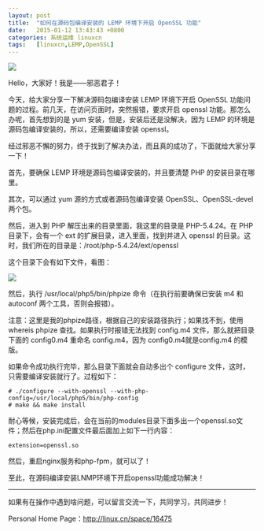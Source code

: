 ```yaml
---
layout: post
title:	"如何在源码包编译安装的 LEMP 环境下开启 OpenSSL 功能"
date:	2015-01-12 13:43:43 +0800 
categories:	系统运维 linuxcn 
tags:	[linuxcn,LEMP,OpenSSL]
---
```



![](/Asserts/Images//attachment/album/201501/12/134348q6lphhl3fh5ts68l.png)


Hello，大家好！我是——邪恶君子！


今天，给大家分享一下解决源码包编译安装 LEMP 环境下开启 OpenSSL 功能问题的过程。前几天，在访问页面时，突然报错，要求开启 openssl 功能。那怎么办呢，首先想到的是 yum 安装，但是，安装后还是没解决，因为 LEMP 的环境是源码包编译安装的，所以，还需要编译安装 openssl。


经过邪恶不懈的努力，终于找到了解决办法，而且真的成功了，下面就给大家分享一下！


首先，要确保 LEMP 环境是源码包编译安装的，并且要清楚 PHP 的安装目录在哪里。


其次，可以通过 yum 源的方式或者源码包编译安装 OpenSSL、OpenSSL-devel 两个包。


然后，进入到 PHP 解压出来的目录里面，我这里的目录是 PHP-5.4.24。在 PHP 目录下，会有一个 ext 的扩展目录，进入里面，找到并进入 openssl 的目录。这时，我们所在的目录是：/root/php-5.4.24/ext/openssl


这个目录下会有如下文件，看图：


[![](/Asserts/Images//attachment/album/201501/08/171627anfqyf5sxdbfeeyp.png)](https://img.linux.net.cn/Asserts/Images//attachment/album/201501/08/171627anfqyf5sxdbfeeyp.png) 


然后，执行 /usr/local/php5/bin/phpize 命令（在执行前要确保已安装 m4 和 autoconf 两个工具，否则会报错）。


注意：这里是我的phpize路径，根据自己的安装路径执行；如果找不到，使用 whereis phpize 查找。如果执行时报错无法找到 config.m4 文件，那么就把目录下面的 config0.m4 重命名 config.m4，因为 config0.m4就是config.m4 的模版。


如果命令成功执行完毕，那么目录下面就会自动多出个 configure 文件，这时，只需要编译安装就行了。过程如下：



```
# ./configure --with-openssl --with-php-config=/usr/local/php5/bin/php-config
# make && make install
```

耐心等候，安装完成后，会在当前的modules目录下面多出一个openssl.so文件；然后在php.ini配置文件最后面加上如下一行内容：



```
extension=openssl.so
```

然后，重启nginx服务和php-fpm，就可以了！


至此，在源码编译安装LNMP环境下开启openssl功能成功解决！




---


如果有在操作中遇到啥问题，可以留言交流一下，共同学习，共同进步！


Personal Home Page：<http://linux.cn/space/16475>
